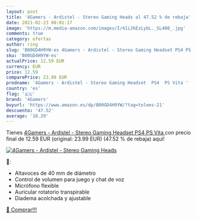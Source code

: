 ```yaml
---
layout: post
title: '4Gamers - Ardistel - Stereo Gaming Heads al 47.52 % de rebaja'
date: 2021-02-23 00:01:17
image: 'https://m.media-amazon.com/images/I/41iJkEzLybL._SL400_.jpg'
comments: true
category: ofertas
author: ring
slug: 'B00GD4H9YW-es 4Gamers - Ardistel - Stereo Gaming Headset PS4 PS Vita'
sku: 'B00GD4H9YW-es'
actualPrice: 12.59 EUR
currency: EUR
price: 12.59
comparePrice: 23.99 EUR
prodname: '4Gamers - Ardistel - Stereo Gaming Headset  PS4  PS Vita '
country: 'es'
flag: '🇪🇸'
brand: '4Gamers'
buyurl: 'https://www.amazon.es/dp/B00GD4H9YW/?tag=tolees-21'
descuento: '47.52'
average: '18.29'
---
```


Tienes [4Gamers - Ardistel - Stereo Gaming Headset  PS4  PS Vita ](https://www.amazon.es/dp/B00GD4H9YW/?tag=tolees-21) con precio final de  12.59 EUR (original: 23.99 EUR) (47.52 %  de rebaja) aqui!

[![4Gamers - Ardistel - Stereo Gaming Heads](https://m.media-amazon.com/images/I/41iJkEzLybL._SL400_.jpg)](https://www.amazon.es/dp/B00GD4H9YW/?tag=tolees-21)

🔎:

- Altavoces de 40 mm de diámetro
- Control de volumen para juego y chat de voz
- Micrófono flexible
- Auricular rotatorio transpirable
- Diadema acolchada y ajustable

[🛒 Comprar!!!](https://www.amazon.es/dp/B00GD4H9YW/?tag=tolees-21)
